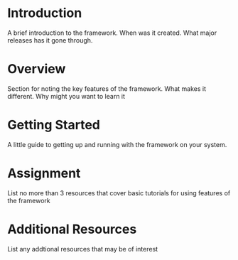 # Introduction
A brief introduction to the framework. When was it created. What major releases has it gone through.

# Overview
Section for noting the key features of the framework. What makes it different. Why might you want to learn it

# Getting Started
A little guide to getting up and running with the framework on your system.

# Assignment
List no more than 3 resources that cover basic tutorials for using features of the framework

# Additional Resources
List any addtional resources that may be of interest
